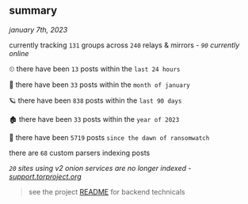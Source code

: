 
## summary
_january 7th, 2023_

currently tracking `131` groups across `240` relays & mirrors - _`90` currently online_

⏲ there have been `13` posts within the `last 24 hours`

🦈 there have been `33` posts within the `month of january`

🪐 there have been `838` posts within the `last 90 days`

🏚 there have been `33` posts within the `year of 2023`

🦕 there have been `5719` posts `since the dawn of ransomwatch`

there are `68` custom parsers indexing posts

_`20` sites using v2 onion services are no longer indexed - [support.torproject.org](https://support.torproject.org/onionservices/v2-deprecation/)_

> see the project [README](https://github.com/joshhighet/ransomwatch#ransomwatch--) for backend technicals
